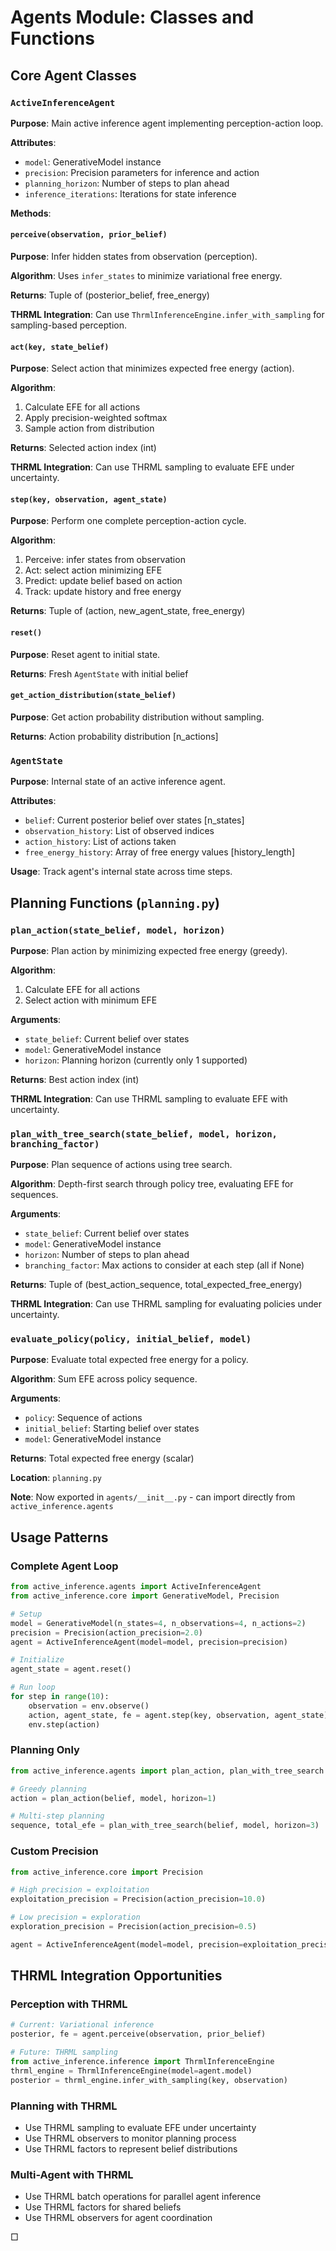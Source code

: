 # Agents Module: Classes and Functions

## Core Agent Classes

### `ActiveInferenceAgent`
**Purpose**: Main active inference agent implementing perception-action loop.

**Attributes**:
- `model`: GenerativeModel instance
- `precision`: Precision parameters for inference and action
- `planning_horizon`: Number of steps to plan ahead
- `inference_iterations`: Iterations for state inference

**Methods**:

#### `perceive(observation, prior_belief)`
**Purpose**: Infer hidden states from observation (perception).

**Algorithm**: Uses `infer_states` to minimize variational free energy.

**Returns**: Tuple of (posterior_belief, free_energy)

**THRML Integration**: Can use `ThrmlInferenceEngine.infer_with_sampling` for sampling-based perception.

#### `act(key, state_belief)`
**Purpose**: Select action that minimizes expected free energy (action).

**Algorithm**:
1. Calculate EFE for all actions
2. Apply precision-weighted softmax
3. Sample action from distribution

**Returns**: Selected action index (int)

**THRML Integration**: Can use THRML sampling to evaluate EFE under uncertainty.

#### `step(key, observation, agent_state)`
**Purpose**: Perform one complete perception-action cycle.

**Algorithm**:
1. Perceive: infer states from observation
2. Act: select action minimizing EFE
3. Predict: update belief based on action
4. Track: update history and free energy

**Returns**: Tuple of (action, new_agent_state, free_energy)

#### `reset()`
**Purpose**: Reset agent to initial state.

**Returns**: Fresh `AgentState` with initial belief

#### `get_action_distribution(state_belief)`
**Purpose**: Get action probability distribution without sampling.

**Returns**: Action probability distribution [n_actions]

### `AgentState`
**Purpose**: Internal state of an active inference agent.

**Attributes**:
- `belief`: Current posterior belief over states [n_states]
- `observation_history`: List of observed indices
- `action_history`: List of actions taken
- `free_energy_history`: Array of free energy values [history_length]

**Usage**: Track agent's internal state across time steps.

## Planning Functions (`planning.py`)

### `plan_action(state_belief, model, horizon)`
**Purpose**: Plan action by minimizing expected free energy (greedy).

**Algorithm**:
1. Calculate EFE for all actions
2. Select action with minimum EFE

**Arguments**:
- `state_belief`: Current belief over states
- `model`: GenerativeModel instance
- `horizon`: Planning horizon (currently only 1 supported)

**Returns**: Best action index (int)

**THRML Integration**: Can use THRML sampling to evaluate EFE with uncertainty.

### `plan_with_tree_search(state_belief, model, horizon, branching_factor)`
**Purpose**: Plan sequence of actions using tree search.

**Algorithm**: Depth-first search through policy tree, evaluating EFE for sequences.

**Arguments**:
- `state_belief`: Current belief over states
- `model`: GenerativeModel instance
- `horizon`: Number of steps to plan ahead
- `branching_factor`: Max actions to consider at each step (all if None)

**Returns**: Tuple of (best_action_sequence, total_expected_free_energy)

**THRML Integration**: Can use THRML sampling for evaluating policies under uncertainty.

### `evaluate_policy(policy, initial_belief, model)`
**Purpose**: Evaluate total expected free energy for a policy.

**Algorithm**: Sum EFE across policy sequence.

**Arguments**:
- `policy`: Sequence of actions
- `initial_belief`: Starting belief over states
- `model`: GenerativeModel instance

**Returns**: Total expected free energy (scalar)

**Location**: `planning.py`

**Note**: Now exported in `agents/__init__.py` - can import directly from `active_inference.agents`

## Usage Patterns

### Complete Agent Loop
```python
from active_inference.agents import ActiveInferenceAgent
from active_inference.core import GenerativeModel, Precision

# Setup
model = GenerativeModel(n_states=4, n_observations=4, n_actions=2)
precision = Precision(action_precision=2.0)
agent = ActiveInferenceAgent(model=model, precision=precision)

# Initialize
agent_state = agent.reset()

# Run loop
for step in range(10):
    observation = env.observe()
    action, agent_state, fe = agent.step(key, observation, agent_state)
    env.step(action)
```

### Planning Only
```python
from active_inference.agents import plan_action, plan_with_tree_search

# Greedy planning
action = plan_action(belief, model, horizon=1)

# Multi-step planning
sequence, total_efe = plan_with_tree_search(belief, model, horizon=3)
```

### Custom Precision
```python
from active_inference.core import Precision

# High precision = exploitation
exploitation_precision = Precision(action_precision=10.0)

# Low precision = exploration
exploration_precision = Precision(action_precision=0.5)

agent = ActiveInferenceAgent(model=model, precision=exploitation_precision)
```

## THRML Integration Opportunities

### Perception with THRML
```python
# Current: Variational inference
posterior, fe = agent.perceive(observation, prior_belief)

# Future: THRML sampling
from active_inference.inference import ThrmlInferenceEngine
thrml_engine = ThrmlInferenceEngine(model=agent.model)
posterior = thrml_engine.infer_with_sampling(key, observation)
```

### Planning with THRML
- Use THRML sampling to evaluate EFE under uncertainty
- Use THRML observers to monitor planning process
- Use THRML factors to represent belief distributions

### Multi-Agent with THRML
- Use THRML batch operations for parallel agent inference
- Use THRML factors for shared beliefs
- Use THRML observers for agent coordination

□
